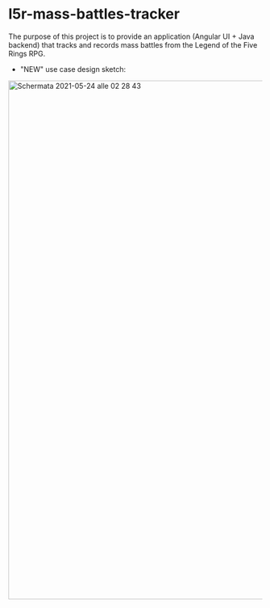 # l5r-mass-battles-tracker
The purpose of this project is to provide an application (Angular UI + Java backend) that tracks and records mass battles from the Legend of the Five Rings RPG.

- "NEW" use case design sketch:

<img width="1028" alt="Schermata 2021-05-24 alle 02 28 43" src="https://user-images.githubusercontent.com/61807306/119281935-f08e1a80-bc37-11eb-92b2-ced5e192eeec.png">

